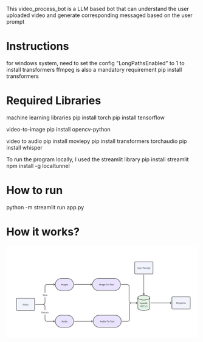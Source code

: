 This video_process_bot is a LLM based bot that can understand the user uploaded video and generate corresponding messaged based on the user prompt

# Instructions
for windows system, need to set the config "LongPathsEnabled" to 1 to install transformers
ffmpeg is also a mandatory requirement
pip install transformers

# Required Libraries
machine learning libraries
pip install torch
pip install tensorflow

video-to-image
pip install opencv-python

video to audio
pip install moviepy
pip install transformers torchaudio
pip install whisper

To run the program locally, I used the streamlit library
pip install streamlit
npm install -g localtunnel

# How to run
python -m streamlit run app.py

# How it works?
![Alt text](image.png)
